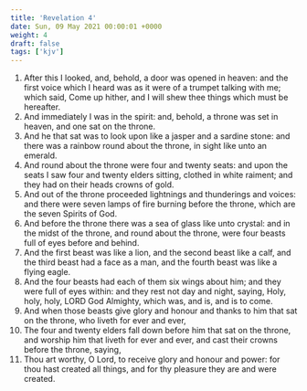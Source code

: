 ```yaml
---
title: 'Revelation 4'
date: Sun, 09 May 2021 00:00:01 +0000
weight: 4
draft: false
tags: ['kjv'] 
---
```


1. After this I looked, and, behold, a door was opened in heaven: and the first voice which I heard was as it were of a trumpet talking with me; which said, Come up hither, and I will shew thee things which must be hereafter.
2. And immediately I was in the spirit: and, behold, a throne was set in heaven, and one sat on the throne.
3. And he that sat was to look upon like a jasper and a sardine stone: and there was a rainbow round about the throne, in sight like unto an emerald.
4. And round about the throne were four and twenty seats: and upon the seats I saw four and twenty elders sitting, clothed in white raiment; and they had on their heads crowns of gold.
5. And out of the throne proceeded lightnings and thunderings and voices: and there were seven lamps of fire burning before the throne, which are the seven Spirits of God.
6. And before the throne there was a sea of glass like unto crystal: and in the midst of the throne, and round about the throne, were four beasts full of eyes before and behind.
7. And the first beast was like a lion, and the second beast like a calf, and the third beast had a face as a man, and the fourth beast was like a flying eagle.
8. And the four beasts had each of them six wings about him; and they were full of eyes within: and they rest not day and night, saying, Holy, holy, holy, LORD God Almighty, which was, and is, and is to come.
9. And when those beasts give glory and honour and thanks to him that sat on the throne, who liveth for ever and ever,
10. The four and twenty elders fall down before him that sat on the throne, and worship him that liveth for ever and ever, and cast their crowns before the throne, saying,
11. Thou art worthy, O Lord, to receive glory and honour and power: for thou hast created all things, and for thy pleasure they are and were created.
